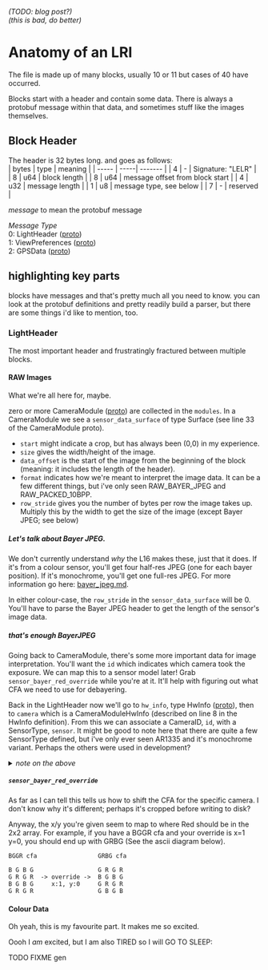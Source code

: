 *(TODO: blog post?)*  
*(this is bad, do better)*

# Anatomy of an LRI
The file is made up of many blocks, usually 10 or 11 but cases of 40 have occurred.

Blocks start with a header and contain some data. There is always a protobuf message within that data, and sometimes stuff like the images themselves.

## Block Header
The header is 32 bytes long. and goes as follows:  
| bytes | type | meaning |
| ----- | -----| ------- |
| 4     | -    | Signature: "LELR" |
| 8     | u64  | block length |
| 8     | u64  | message offset from block start |
| 4     | u32  | message length |
| 1     | u8   | message type, see below |
| 7     | -    | reserved |

*message* to mean the protobuf message

*Message Type*  
0: LightHeader ([proto][lh-proto])  
1: ViewPreferences ([proto][vp-proto])  
2: GPSData ([proto][gps-proto])  

[lh-proto]: /lri-proto/proto/lightheader.proto
[vp-proto]: /lri-proto/proto/view_preferences.proto
[gps-proto]: /lri-proto/proto/gps_data.proto

## highlighting key parts
blocks have messages and that's pretty much all you need to know. you can look at the protobuf definitions and pretty readily build a parser, but there are some things i'd like to mention, too.

### LightHeader
The most important header and frustratingly fractured between multiple blocks.

#### RAW Images
What we're all here for, maybe.

zero or more CameraModule ([proto][module-proto]) are collected in the `modules`. In a CameraModule we see a `sensor_data_surface` of type Surface (see line 33 of the CameraModule proto).

[module-proto]: /lri-proto/proto/camera_module.proto

- `start` might indicate a crop, but has always been (0,0) in my experience.
- `size` gives the width/height of the image.
- `data_offset` is the start of the image from the beginning of the block (meaning: it includes the length of the header).
- `format` indicates how we're meant to interpret the image data. It can be a few different things, but i've only seen RAW_BAYER_JPEG and RAW_PACKED_10BPP.
- `row_stride` gives you the number of bytes per row the image takes up. Multiply this by the width to get the size of the image (except Bayer JPEG; see below)

##### Let's talk about Bayer JPEG.  
We don't currently understand *why* the L16 makes these, just that it does. If it's from a colour sensor, you'll get four half-res JPEG (one for each bayer position). If it's monochrome, you'll get one full-res JPEG. For more information go here: [bayer_jpeg.md](/bayer_jpeg.md).

In either colour-case, the `row_stride` in the `sensor_data_surface` will be 0. You'll have to parse the Bayer JPEG header to get the length of the sensor's image data.

##### that's enough BayerJPEG

Going back to CameraModule, there's some more important data for image interpretation. You'll want the `id` which indicates which camera took the exposure. We can map this to a sensor model later! Grab `sensor_bayer_red_override` while you're at it. It'll help with figuring out what CFA we need to use for debayering.

Back in the LightHeader now we'll go to `hw_info`, type HwInfo ([proto][hwi-proto]), then to `camera` which is a CameraModuleHwInfo (described on line 8 in the HwInfo definition). From this we can associate a CameraID, `id`, with a SensorType, `sensor`. It might be good to note here that there are quite a few SensorType defined, but i've only ever seen AR1335 and it's monochrome variant. Perhaps the others were used in development?

[hwi-proto]: /lri-proto/proto/hw_info.proto

<details>
	<summary><i>note on the above</i></summary>
	<p>
		I'm not sure how necessary it is to make this map. Is it ridiculous to assume that the CameraID are consistent between L16 and they they are the same SensorType? This could very well be hard coded with very little harm.
	</p>
</details>

##### `sensor_bayer_red_override`
As far as I can tell this tells us how to shift the CFA for the specific camera. I don't know why it's different; perhaps it's cropped before writing to disk?

Anyway, the x/y you're given seem to map to where Red should be in the 2x2 array. For example, if you have a BGGR cfa and your override is x=1 y=0, you should end up with GRBG (See the ascii diagram below).
```
BGGR cfa                 GRBG cfa

B G B G                  G R G R
G R G R  -> override ->  B G B G
B G B G     x:1, y:0     G R G R
G R G R                  G B G B
```

#### Colour Data
Oh yeah, this is my favourite part. It makes me so excited.

Oooh I *am* excited, but I am also TIRED so I will GO TO SLEEP:

TODO FIXME gen